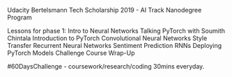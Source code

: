 Udacity
Bertelsmann Tech Scholarship 2019 - AI Track Nanodegree Program

Lessons for phase 1:
Intro to Neural Networks
Talking PyTorch with Soumith Chintala
Introduction to PyTorch
Convolutional Neural Networks
Style Transfer
Recurrent Neural Networks
Sentiment Prediction RNNs
Deploying PyTorch Models
Challenge Course Wrap-Up

#60DaysChallenge - coursework/research/coding 30mins everyday.

